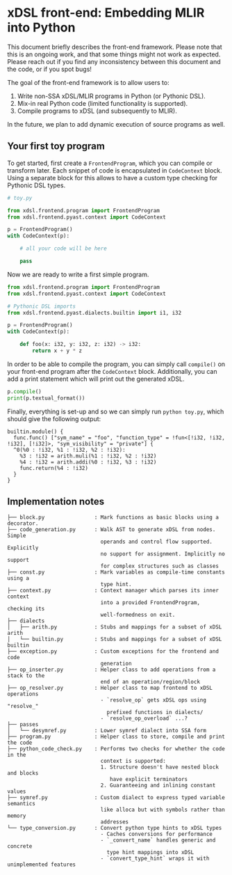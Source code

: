 # xDSL front-end: Embedding MLIR into Python

This document briefly describes the front-end framework. Please note that this
is an ongoing work, and that some things might not work as expected. Please
reach out if you find any inconsistency between this document and the code, or
if you spot bugs!

The goal of the front-end framework is to allow users to:

1. Write non-SSA xDSL/MLIR programs in Python (or Pythonic DSL).
2. Mix-in real Python code (limited functionality is supported).
3. Compile programs to xDSL (and subsequently to MLIR).

In the future, we plan to add dynamic execution of source programs as well.

## Your first toy program

To get started, first create a `FrontendProgram`, which you can compile or
transform later. Each snippet of code is encapsulated in `CodeContext` block.
Using a separate block for this allows to have a custom type checking for
Pythonic DSL types.

```python
# toy.py

from xdsl.frontend.program import FrontendProgram
from xdsl.frontend.pyast.context import CodeContext

p = FrontendProgram()
with CodeContext(p):

    # all your code will be here

    pass
```

Now we are ready to write a first simple program.

```python
from xdsl.frontend.program import FrontendProgram
from xdsl.frontend.pyast.context import CodeContext

# Pythonic DSL imports
from xdsl.frontend.pyast.dialects.builtin import i1, i32

p = FrontendProgram()
with CodeContext(p):

    def foo(x: i32, y: i32, z: i32) -> i32:
        return x + y * z
```

In order to be able to compile the program, you can simply call `compile()` on
your front-end program after the `CodeContext` block. Additionally, you can add
a print statement which will print out the generated xDSL.

```python
p.compile()
print(p.textual_format())
```

Finally, everything is set-up and so we can simply run `python toy.py`, which
should give the following output:

```mlir
builtin.module() {
  func.func() ["sym_name" = "foo", "function_type" = !fun<[!i32, !i32, !i32], [!i32]>, "sym_visibility" = "private"] {
  ^0(%0 : !i32, %1 : !i32, %2 : !i32):
    %3 : !i32 = arith.muli(%1 : !i32, %2 : !i32)
    %4 : !i32 = arith.addi(%0 : !i32, %3 : !i32)
    func.return(%4 : !i32)
  }
}
```

## Implementation notes

```
├── block.py                : Mark functions as basic blocks using a decorator.
├── code_generation.py      : Walk AST to generate xDSL from nodes. Simple
                              operands and control flow supported. Explicitly
                              no support for assignment. Implicitly no support
                              for complex structures such as classes
├── const.py                : Mark variables as compile-time constants using a
                              type hint.
├── context.py              : Context manager which parses its inner context
                              into a provided FrontendProgram, checking its
                              well-formedness on exit.
├── dialects
│   ├── arith.py            : Stubs and mappings for a subset of xDSL arith
│   └── builtin.py          : Stubs and mappings for a subset of xDSL builtin
├── exception.py            : Custom exceptions for the frontend and code 
                              generation
├── op_inserter.py          : Helper class to add operations from a stack to the
                              end of an operation/region/block
├── op_resolver.py          : Helper class to map frontend to xDSL operations
                              - `resolve_op` gets xDSL ops using "resolve_"
                                prefixed functions in dialects/
                              - `resolve_op_overload` ...?
├── passes
│   └── desymref.py         : Lower symref dialect into SSA form
├── program.py              : Helper class to store, compile and print the code
├── python_code_check.py    : Performs two checks for whether the code in the
                              context is supported:
                              1. Structure doesn't have nested block and blocks
                                 have explicit terminators
                              2. Guaranteeing and inlining constant values
├── symref.py               : Custom dialect to express typed variable semantics
                              like alloca but with symbols rather than memory
                              addresses
└── type_conversion.py      : Convert python type hints to xDSL types
                              - Caches conversions for performance
                              - `_convert_name` handles generic and concrete
                                type hint mappings into xDSL
                              - `convert_type_hint` wraps it with unimplemented features
```
